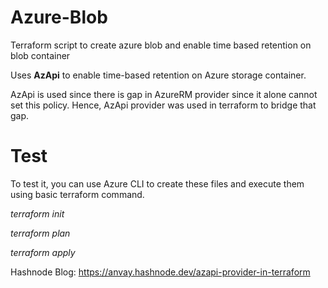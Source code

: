 # Azure-Blob
Terraform script to create azure blob and enable time based retention on blob container


Uses **AzApi** to enable time-based retention on Azure storage container.

AzApi is used since there is gap in AzureRM provider since it alone cannot set this policy. Hence, AzApi provider was used in terraform to bridge that gap.

# Test
To test it, you can use Azure CLI to create these files and execute them using basic terraform command.

*terraform init*

*terraform plan*

*terraform apply*

Hashnode Blog: https://anvay.hashnode.dev/azapi-provider-in-terraform
